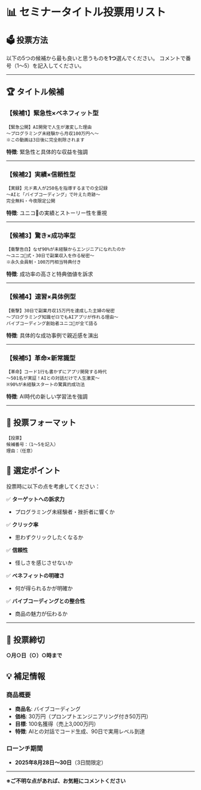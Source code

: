 # 📊 セミナータイトル投票用リスト

## 🗳️ 投票方法
以下の5つの候補から最も良いと思うものを**1つ**選んでください。
コメントで番号（1〜5）を記入してください。

---

## 🏆 タイトル候補

### 【候補1】緊急性×ベネフィット型
```
【緊急公開】AI開発で人生が激変した理由
〜プログラミング未経験から月収100万円へ〜
※この動画は3日後に完全削除されます
```
**特徴**: 緊急性と具体的な収益を強調

---

### 【候補2】実績×信頼性型
```
【実録】元ド素人が250名を指導するまでの全記録
〜AIと「バイブコーディング」で叶えた奇跡〜
完全無料・今夜限定公開
```
**特徴**: ユニコ🦄の実績とストーリー性を重視

---

### 【候補3】驚き×成功率型
```
【衝撃告白】なぜ90%が未経験からエンジニアになれたのか
〜ユニコ🦄式・30日で副業収入を作る秘密〜
※永久会員制・100万円相当特典付き
```
**特徴**: 成功率の高さと特典価値を訴求

---

### 【候補4】速習×具体例型
```
【衝撃】30日で副業月収15万円を達成した主婦の秘密
〜プログラミング知識ゼロでもAIアプリが作れる理由〜
バイブコーディング創始者ユニコ🦄が全て語る
```
**特徴**: 具体的な成功事例で親近感を演出

---

### 【候補5】革命×新常識型
```
【革命】コード1行も書かずにアプリ開発する時代
〜501名が実証！AIとの対話だけで人生激変〜
※90%が未経験スタートの驚異的成功法
```
**特徴**: AI時代の新しい学習法を強調

---

## 📝 投票フォーマット

```
【投票】
候補番号：（1〜5を記入）
理由：（任意）
```

## 🎯 選定ポイント

投票時に以下の点を考慮してください：

✅ **ターゲットへの訴求力**
- プログラミング未経験者・挫折者に響くか

✅ **クリック率**
- 思わずクリックしたくなるか

✅ **信頼性**
- 怪しさを感じさせないか

✅ **ベネフィットの明確さ**
- 何が得られるかが明確か

✅ **バイブコーディングとの整合性**
- 商品の魅力が伝わるか

---

## 📅 投票締切
**○月○日（○）○時まで**

## 💡 補足情報

### 商品概要
- **商品名**: バイブコーディング
- **価格**: 30万円（プロンプトエンジニアリング付き50万円）
- **目標**: 100名獲得（売上3,000万円）
- **特徴**: AIとの対話でコード生成、90日で実用レベル到達

### ローンチ期間
- **2025年8月28日〜30日**（3日間限定）

---

**※ご不明な点があれば、お気軽にコメントください**